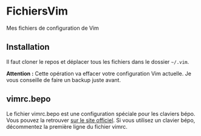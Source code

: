 # FichiersVim

Mes fichiers de configuration de Vim

## Installation

Il faut cloner le repos et déplacer tous les fichiers dans le dossier `~/.vim`. 

**Attention :** Cette opération va effacer votre configuration Vim actuelle. Je vous conseille de faire un backup juste avant.

## vimrc.bepo

Le fichier vimrc.bepo est une configuration spéciale pour les claviers bépo. Vous pouvez la retrouver [sur le site officiel](https://bepo.fr/wiki/Vim#.7E.2F.vimrc). Si vous utilisez un clavier bépo, décommentez la première ligne du fichier vimrc.

